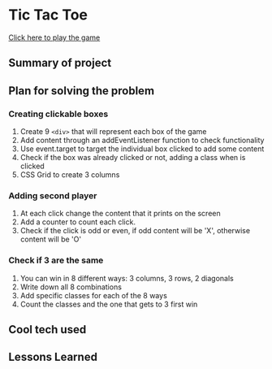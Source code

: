 # Tic Tac Toe
[Click here to play the game](https://andrealazari.github.io/tic-tac-toe/)
## Summary of project



## Plan for solving the problem

### Creating clickable boxes
1. Create 9 `<div>` that will represent each box of the game
3. Add content through an addEventListener function to check functionality
4. Use event.target to target the individual box clicked to add some content
5. Check if the box was already clicked or not, adding a class when is clicked
6. CSS Grid to create 3 columns

### Adding second player
1. At each click change the content that it prints on the screen
2. Add a counter to count each click.
3. Check if the click is odd or even, if odd content will be 'X', otherwise content will be 'O'

### Check if 3 are the same
1. You can win in 8 different ways: 3 columns, 3 rows, 2 diagonals
2. Write down all 8 combinations
3. Add specific classes for each of the 8 ways
4. Count the classes and the one that gets to 3 first win





## Cool tech used
## Lessons Learned
